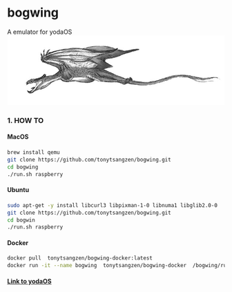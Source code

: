 # bogwing
A emulator for yodaOS
![Image text](https://raw.githubusercontent.com/tonytsangzen/bogwing/master/bogwing.jpg)
### 1. HOW TO
#### MacOS
```Bash
brew install qemu
git clone https://github.com/tonytsangzen/bogwing.git
cd bogwing
./run.sh raspberry
```
#### Ubuntu
```Bash
sudo apt-get -y install libcurl3 libpixman-1-0 libnuma1 libglib2.0-0 
git clone https://github.com/tonytsangzen/bogwing.git
cd bogwin
./run.sh raspberry
```
#### Docker
```Bash
docker pull  tonytsangzen/bogwing-docker:latest
docker run -it --name bogwing  tonytsangzen/bogwing-docker  /bogwing/run.sh raspberry
```

#### [Link to yodaOS](https://github.com/yodaos-project/yodaos)
